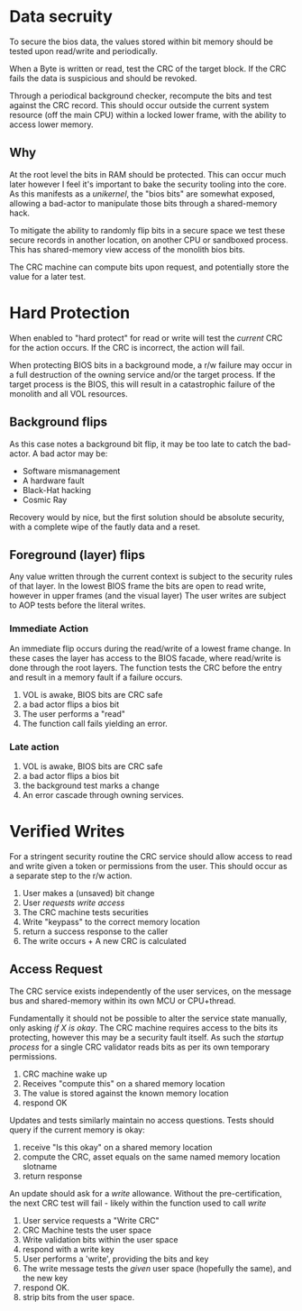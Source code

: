 # Data secruity

To secure the bios data, the values stored within bit memory should be tested upon read/write and periodically.

When a Byte is written or read, test the CRC of the target block. If the CRC fails the data is suspicious and should be revoked.

Through a periodical background checker, recompute the bits and test against the CRC record. This should occur outside the current system resource (off the main CPU) within a locked lower frame, with the ability to access lower memory.


## Why

At the root level the bits in RAM should be protected. This can occur much later however I feel it's important to bake the security tooling into the core. As this manifests as a _unikernel_, the "bios bits" are somewhat exposed, allowing a bad-actor to manipulate those bits through a shared-memory hack.

To mitigate the ability to randomly flip bits in a secure space we test these secure records in another location, on another CPU or sandboxed process. This has shared-memory view access of the monolith bios bits.

The CRC machine can compute bits upon request, and potentially store the value for a later test.


# Hard Protection

When enabled to "hard protect" for read or write will test the _current_ CRC for the action occurs. If the CRC is incorrect, the action will fail.

When protecting BIOS bits in a background mode, a r/w failure may occur in a full destruction of the owning service and/or the target process. If the target process is the BIOS, this will result in a catastrophic failure of the monolith and all VOL resources.

## Background flips

As this case notes a background bit flip, it may be too late to catch the bad-actor. A bad actor may be:

+ Software mismanagement
+ A hardware fault
+ Black-Hat hacking
+ Cosmic Ray

Recovery would by nice, but the first solution should be absolute security, with a complete wipe of the fautly data and a reset.


## Foreground (layer) flips

Any value written through the current context is subject to the security rules of that layer. In the lowest BIOS frame the bits are open to read write, however in upper frames (and the visual layer) The user writes are subject to AOP tests before the literal writes.


### Immediate Action

An immediate flip occurs during the read/write of a lowest frame change. In these cases the layer has access to the BIOS facade, where read/write is done through the root layers. The function tests the CRC before the entry and result in a memory fault if a failure occurs.

1. VOL is awake, BIOS bits are CRC safe
2. a bad actor flips a bios bit
3. The user performs a "read"
4. The function call fails yielding an error.


### Late action

1. VOL is awake, BIOS bits are CRC safe
2. a bad actor flips a bios bit
3. the background test marks a change
4. An error cascade through owning services.


# Verified Writes

For a stringent security routine the CRC service should allow access to read and write given a token or permissions from the user. This should occur as a separate step to the r/w action.

1. User makes a (unsaved) bit change
2. User _requests write access_
3. The CRC machine tests securities
4. Write "keypass" to the correct memory location
5. return a success response to the caller
6. The write occurs + A new CRC is calculated


## Access Request

The CRC service exists independently of the user services, on the message bus and shared-memory within its own MCU or CPU+thread.

Fundamentally it should not be possible to alter the service state manually, only asking _if X is okay_. The CRC machine requires access to the bits its protecting, however this may be a security fault itself. As such the _startup process_ for a single CRC validator reads bits as per its own temporary permissions.

1. CRC machine wake up
2. Receives "compute this" on a shared memory location
3. The value is stored against the known memory location
4. respond OK

Updates and tests similarly maintain no access questions. Tests should query if the current memory is okay:

1. receive "Is this okay" on a shared memory location
2. compute the CRC, asset equals on the same named memory location slotname
3. return response

An update should ask for a _write_ allowance. Without the pre-certification, the next CRC test will fail - likely within the function used to call _write_

1. User service requests a "Write CRC"
2. CRC Machine tests the user space
3. Write validation bits within the user space
4. respond with a write key
5. User performs a 'write', providing the bits and key
6. The write message tests the _given_ user space (hopefully the same), and the new key
7. respond OK.
8. strip bits from the user space.






